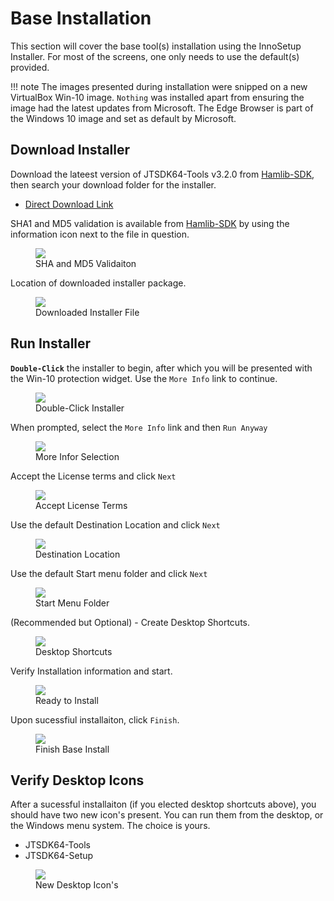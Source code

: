 # Base Installation

This section will cover the base tool(s) installation using the InnoSetup Installer. For most of the screens, one only needs to use the default(s) provided.

!!! note
    The images presented during installation were snipped on a new VirtualBox Win-10 image. `Nothing` was installed
    apart from ensuring the image had the latest updates from Microsoft. The Edge Browser is part of the 
    Windows 10 image and set as default by Microsoft.

## Download Installer

Download the lateest version of JTSDK64-Tools v3.2.0 from [Hamlib-SDK][], then search your download folder for the installer.

- [Direct Download Link][]


SHA1 and MD5 validation is available from [Hamlib-SDK][] by using the information icon next to the file in question.

<figure>
  <img src="../images/1-Download-Installer-2.PNG" width=auto />
  <figcaption>SHA and MD5 Validaiton</figcaption>
</figure>


Location of downloaded installer package.

<figure>
  <img src="../images/1-Download-Installer.PNG" width=auto />
  <figcaption>Downloaded Installer File</figcaption>
</figure>


## Run Installer

**`Double-Click`** the installer to begin, after which you will be presented with the Win-10 protection widget. Use the `More Info` link to continue.

<figure>
  <img src="../images/2-Run-Installer-1.PNG" width=auto />
  <figcaption>Double-Click Installer</figcaption>
</figure>

When prompted, select the `More Info` link and then `Run Anyway`

<figure>
  <img src="../images/2-Run-Installer-2.PNG" width=auto />
  <figcaption>More Infor Selection</figcaption>
</figure>


Accept the License terms and click `Next`

<figure>
  <img src="../images/2-Run-Installer-3.PNG" width=auto />
  <figcaption>Accept License Terms</figcaption>
</figure>

Use the default Destination Location and click `Next`

<figure>
  <img src="../images/2-Run-Installer-4.PNG" width=auto />
  <figcaption>Destination Location</figcaption>
</figure>

Use the default Start menu folder and click `Next`

<figure>
  <img src="../images/2-Run-Installer-5.PNG" width=auto />
  <figcaption>Start Menu Folder</figcaption>
</figure>

(Recommended but Optional) - Create Desktop Shortcuts. 

<figure>
  <img src="../images/2-Run-Installer-6.PNG" width=auto />
  <figcaption>Desktop Shortcuts</figcaption>
</figure>

Verify Installation information and start.

<figure>
  <img src="../images/2-Run-Installer-7.PNG" width=auto />
  <figcaption>Ready to Install</figcaption>
</figure>

Upon sucessfiul installaiton, click `Finish`.

<figure>
  <img src="../images/2-Run-Installer-8.PNG" width=auto />
  <figcaption>Finish Base Install</figcaption>
</figure>

## Verify Desktop Icons

After a sucessful installaiton (if you elected desktop shortcuts above), you should have two new icon's present. You can run them from the desktop, or the Windows menu system. The choice is yours.

- JTSDK64-Tools
- JTSDK64-Setup

<figure>
  <img src="../images/3-Run-Setup-1.PNG" width=auto />
  <figcaption>New Desktop Icon's</figcaption>
</figure>


<!-- In Document HREF Links -->
[Hamlib-SDK]: https://sourceforge.net/projects/hamlib-sdk/files/Windows/JTSDK-3.2.0-x64-Stream/
[Direct Download Link]: https://sourceforge.net/projects/hamlib-sdk/files/Windows/JTSDK-3.2.0-x64-Stream/JTSDK64-Base-3.2.0.exe/download